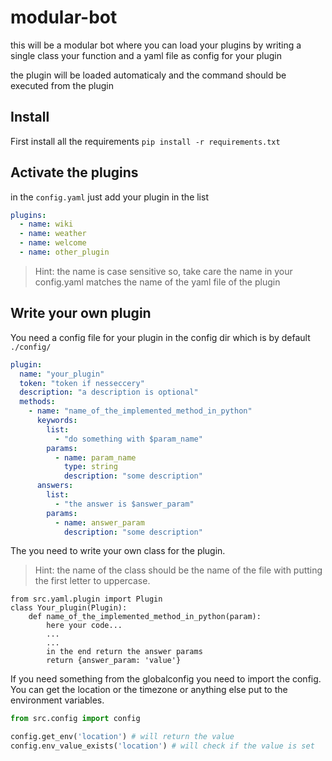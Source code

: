 # modular-bot
this will be a modular bot where you can load your plugins by writing a single class your function and a yaml file as config for your plugin

the plugin will be loaded automaticaly and the command should be executed from the plugin


## Install
First install all the requirements
`pip install -r requirements.txt`


## Activate the plugins

in the `config.yaml` just add your plugin in the list
```yaml
plugins:
  - name: wiki
  - name: weather
  - name: welcome
  - name: other_plugin
``` 

> Hint: the name is case sensitive so, take care the name in your 
> config.yaml matches the name of the yaml file of the plugin


## Write your own plugin

You need a config file for your plugin in the config dir which is by default `./config/`
```yaml
plugin:
  name: "your_plugin"
  token: "token if nesseccery"
  description: "a description is optional"
  methods:
    - name: "name_of_the_implemented_method_in_python"
      keywords:
        list:
          - "do something with $param_name"
        params:
          - name: param_name
            type: string
            description: "some description"
      answers:
        list:
          - "the answer is $answer_param"
        params:
          - name: answer_param
            description: "some description"
```

The you need to write your own class for the plugin.
> Hint: the name of the class should be the name of the file with putting the first letter to uppercase.
```
from src.yaml.plugin import Plugin
class Your_plugin(Plugin):
    def name_of_the_implemented_method_in_python(param):
        here your code...
        ...
        ...
        in the end return the answer params
        return {answer_param: 'value'}
```

If you need something from the globalconfig you need to import the  config. You can get the location
or the timezone or anything else put to the environment variables.
```python
from src.config import config

config.get_env('location') # will return the value
config.env_value_exists('location') # will check if the value is set
```